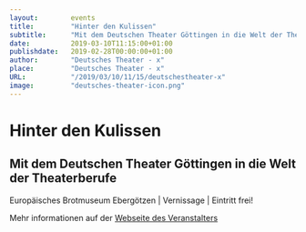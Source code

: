 ```yaml
---
layout:        events
title:         "Hinter den Kulissen"
subtitle:      "Mit dem Deutschen Theater Göttingen in die Welt der Theaterberufe"
date:          2019-03-10T11:15:00+01:00
publishdate:   2019-02-28T00:00:00+01:00
author:        "Deutsches Theater - x"
place:         "Deutsches Theater - x"
URL:           "/2019/03/10/11/15/deutschestheater-x"
image:         "deutsches-theater-icon.png"
---
```


Hinter den Kulissen
===========

Mit dem Deutschen Theater Göttingen in die Welt der Theaterberufe
-----------

 Europäisches Brotmuseum Ebergötzen | Vernissage | Eintritt frei!

Mehr informationen auf der [Webseite des Veranstalters](https://www.dt-goettingen.de/stueck/hinter-den-kulissen/)
